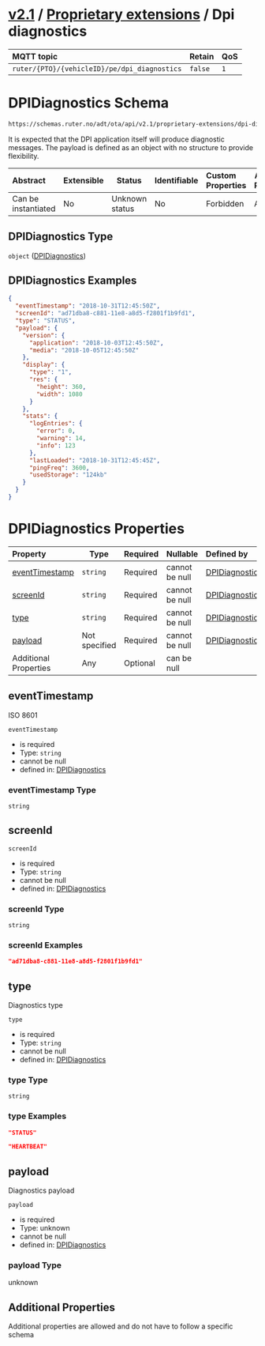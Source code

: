 # [v2.1](../../README.md) / [Proprietary extensions](README.md) / Dpi diagnostics 
 
MQTT topic                                          | Retain   | QoS 
| :------------------------------------------------ | -------- | -------- |
```ruter/{PTO}/{vehicleID}/pe/dpi_diagnostics```  | ```false``` | ```1```

# DPIDiagnostics Schema

```txt
https://schemas.ruter.no/adt/ota/api/v2.1/proprietary-extensions/dpi-diagnostics.json
```

It is expected that the DPI application itself will produce diagnostic messages. The payload is defined as an object with no structure to provide flexibility.


| Abstract            | Extensible | Status         | Identifiable | Custom Properties | Additional Properties | Access Restrictions | Defined In                                                                                              |
| :------------------ | ---------- | -------------- | ------------ | :---------------- | --------------------- | ------------------- | ------------------------------------------------------------------------------------------------------- |
| Can be instantiated | No         | Unknown status | No           | Forbidden         | Allowed               | none                | [dpi-diagnostics.json](../../schema/proprietary-extensions/dpi-diagnostics.json "open original schema") |

## DPIDiagnostics Type

`object` ([DPIDiagnostics](dpi-diagnostics.md))

## DPIDiagnostics Examples

```json
{
  "eventTimestamp": "2018-10-31T12:45:50Z",
  "screenId": "ad71dba8-c881-11e8-a8d5-f2801f1b9fd1",
  "type": "STATUS",
  "payload": {
    "version": {
      "application": "2018-10-03T12:45:50Z",
      "media": "2018-10-05T12:45:50Z"
    },
    "display": {
      "type": "1",
      "res": {
        "height": 360,
        "width": 1080
      }
    },
    "stats": {
      "logEntries": {
        "error": 0,
        "warning": 14,
        "info": 123
      },
      "lastLoaded": "2018-10-31T12:45:45Z",
      "pingFreq": 3600,
      "usedStorage": "124kb"
    }
  }
}
```

# DPIDiagnostics Properties

| Property                          | Type          | Required | Nullable       | Defined by                                                                                                               |
| :-------------------------------- | ------------- | -------- | -------------- | :----------------------------------------------------------------------------------------------------------------------- |
| [eventTimestamp](#eventtimestamp) | `string`      | Required | cannot be null | [DPIDiagnostics](dpi-diagnostics-properties-eventtimestamp.md "\#/properties/eventTimestamp#/properties/eventTimestamp") |
| [screenId](#screenid)             | `string`      | Required | cannot be null | [DPIDiagnostics](dpi-diagnostics-properties-screenid.md "\#/properties/screenId#/properties/screenId")                   |
| [type](#type)                     | `string`      | Required | cannot be null | [DPIDiagnostics](dpi-diagnostics-properties-type.md "\#/properties/type#/properties/type")                               |
| [payload](#payload)               | Not specified | Required | cannot be null | [DPIDiagnostics](dpi-diagnostics-properties-payload.md "\#/properties/payload#/properties/payload")                      |
| Additional Properties             | Any           | Optional | can be null    |                                                                                                                          |

## eventTimestamp

ISO 8601


`eventTimestamp`

-   is required
-   Type: `string`
-   cannot be null
-   defined in: [DPIDiagnostics](dpi-diagnostics-properties-eventtimestamp.md "\#/properties/eventTimestamp#/properties/eventTimestamp")

### eventTimestamp Type

`string`

## screenId




`screenId`

-   is required
-   Type: `string`
-   cannot be null
-   defined in: [DPIDiagnostics](dpi-diagnostics-properties-screenid.md "\#/properties/screenId#/properties/screenId")

### screenId Type

`string`

### screenId Examples

```json
"ad71dba8-c881-11e8-a8d5-f2801f1b9fd1"
```

## type

Diagnostics type


`type`

-   is required
-   Type: `string`
-   cannot be null
-   defined in: [DPIDiagnostics](dpi-diagnostics-properties-type.md "\#/properties/type#/properties/type")

### type Type

`string`

### type Examples

```json
"STATUS"
```

```json
"HEARTBEAT"
```

## payload

Diagnostics payload


`payload`

-   is required
-   Type: unknown
-   cannot be null
-   defined in: [DPIDiagnostics](dpi-diagnostics-properties-payload.md "\#/properties/payload#/properties/payload")

### payload Type

unknown

## Additional Properties

Additional properties are allowed and do not have to follow a specific schema

